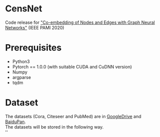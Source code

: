 # CensNet
Code release for ["Co-embedding of Nodes and Edges with Graph Neural Networks"](https://arxiv.org/abs/2010.13242) (IEEE PAMI 2020)

# Prerequisites
* Python3
* Pytorch == 1.0.0 (with suitable CUDA and CuDNN version)
* Numpy
* argparse
* tqdm

# Dataset
The datasets (Cora, Citeseer and PubMed) are in [GoogleDrive](https://drive.google.com/file/d/1TXVTe2saZ80d26X5zhkqObhfhhTm6vyl/view?usp=sharing) and [BaiduPan]().  
The datasets will be stored in the following way.  
'<hello>'
